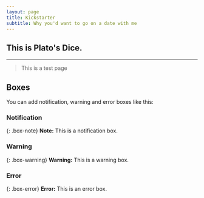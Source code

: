```yaml
---
layout: page
title: Kickstarter
subtitle: Why you'd want to go on a date with me
---
```


## This is Plato's Dice.

---

> This is a test page

## Boxes
You can add notification, warning and error boxes like this:

### Notification

{: .box-note}
**Note:** This is a notification box.

### Warning

{: .box-warning}
**Warning:** This is a warning box.

### Error

{: .box-error}
**Error:** This is an error box.
